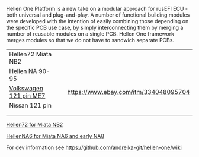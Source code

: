 
Hellen One Platform is a new take on a modular approach for rusEFI ECU - both universal and plug-and-play.
A number of functional building modules were developed with the intention of easily combining those depending on the specific PCB use case, by simply interconnecting them by merging a number of reusable modules on a single PCB. Hellen One framework merges modules so that we do not have to sandwich separate PCBs.


|   |   |   |
|---|---|---|
| Hellen72 Miata NB2  |   |   |
| Hellen NA 90-95 |   |   |
| [Volkswagen 121 pin ME7](https://github.com/rusefi/rusefi/wiki/Hellen121VAG)  |   |  https://www.ebay.com/itm/334048095704 |
| Nissan 121 pin  |   |   |
|   |   |   |
|   |   |   |



[Hellen72 for Miata NB2](Hellen72)

[HellenNA6 for Miata NA6 and early NA8](Hellen64-Miata-NA6-94)


For dev information see https://github.com/andreika-git/hellen-one/wiki